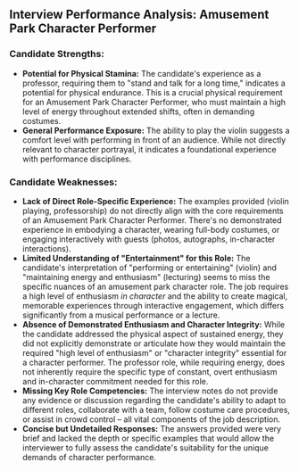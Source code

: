 ## Interview Performance Analysis: Amusement Park Character Performer

### Candidate Strengths:

*   **Potential for Physical Stamina:** The candidate's experience as a professor, requiring them to "stand and talk for a long time," indicates a potential for physical endurance. This is a crucial physical requirement for an Amusement Park Character Performer, who must maintain a high level of energy throughout extended shifts, often in demanding costumes.
*   **General Performance Exposure:** The ability to play the violin suggests a comfort level with performing in front of an audience. While not directly relevant to character portrayal, it indicates a foundational experience with performance disciplines.

### Candidate Weaknesses:

*   **Lack of Direct Role-Specific Experience:** The examples provided (violin playing, professorship) do not directly align with the core requirements of an Amusement Park Character Performer. There's no demonstrated experience in embodying a character, wearing full-body costumes, or engaging interactively with guests (photos, autographs, in-character interactions).
*   **Limited Understanding of "Entertainment" for this Role:** The candidate's interpretation of "performing or entertaining" (violin) and "maintaining energy and enthusiasm" (lecturing) seems to miss the specific nuances of an amusement park character role. The job requires a high level of enthusiasm *in character* and the ability to create magical, memorable experiences through interactive engagement, which differs significantly from a musical performance or a lecture.
*   **Absence of Demonstrated Enthusiasm and Character Integrity:** While the candidate addressed the physical aspect of sustained energy, they did not explicitly demonstrate or articulate how they would maintain the required "high level of enthusiasm" or "character integrity" essential for a character performer. The professor role, while requiring energy, does not inherently require the specific type of constant, overt enthusiasm and in-character commitment needed for this role.
*   **Missing Key Role Competencies:** The interview notes do not provide any evidence or discussion regarding the candidate's ability to adapt to different roles, collaborate with a team, follow costume care procedures, or assist in crowd control – all vital components of the job description.
*   **Concise but Undetailed Responses:** The answers provided were very brief and lacked the depth or specific examples that would allow the interviewer to fully assess the candidate's suitability for the unique demands of character performance.
